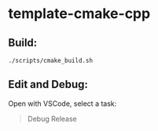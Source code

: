 <h1>template-cmake-cpp</h1>
<h2>Build:</h2>

    ./scripts/cmake_build.sh

<h2>Edit and Debug:</h2>
Open with VSCode, select a task:

> Debug
> Release
